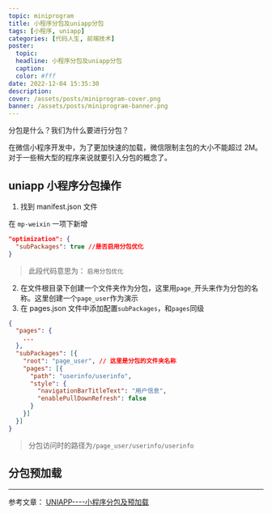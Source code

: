 ```yaml
---
topic: miniprogram
title: 小程序分包及uniapp分包
tags: [小程序, uniapp]
categories: [代码人生, 前端技术]
poster:
  topic:
  headline: 小程序分包及uniapp分包
  caption:
  color: #fff
date: 2022-12-04 15:35:30
description:
cover: /assets/posts/miniprogram-cover.png
banner: /assets/posts/miniprogram-banner.png
---
```


分包是什么？我们为什么要进行分包？

在微信小程序开发中，为了更加快速的加载，微信限制主包的大小不能超过 2M。对于一些稍大型的程序来说就要引入分包的概念了。

## uniapp 小程序分包操作

1. 找到 manifest.json 文件

在 `mp-weixin` 一项下新增

```json
"optimization": {
  "subPackages": true //是否启用分包优化
}
```

> 此段代码意思为： `启用分包优化`

2. 在文件根目录下创建一个文件夹作为分包，这里用`page_`开头来作为分包的名称。这里创建一个`page_user`作为演示
3. 在 pages.json 文件中添加配置`subPackages`，和`pages`同级

```json
{
  "pages": {
    ...
  },
  "subPackages": [{
    "root": "page_user", // 这里是分包的文件夹名称
    "pages": [{
      "path": "userinfo/userinfo",
      "style": {
        "navigationBarTitleText": "用户信息",
        "enablePullDownRefresh": false
      }
    }]
  }]
}
```

> 分包访问时的路径为`/page_user/userinfo/userinfo`

## 分包预加载

---

参考文章：
[UNIAPP----小程序分包及预加载](https://blog.csdn.net/weixin_44126737/article/details/119212633)
